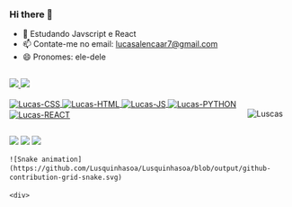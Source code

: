 ### Hi there 👋


- 🌱 Estudando Javscript e React
- 📫 Contate-me no email: lucasalencaar7@gmail.com
- 😄 Pronomes: ele-dele

##

<div>
  <a href="https://github.com/Lusquinhasoa">
    <img height="180em" src="https://github-readme-stats.vercel.app/api?username=Lusquinhasoa&show_icons=true&theme=dracula&include_all_commits=true&count_private=true"/>
    <img height="180em" src="https://github-readme-stats.vercel.app/api/top-langs/?username=Lusquinhasoa&layout=compact&langs_count=16&theme=dracula"/>
</div>
  
  
  <div style="display: inline_block"><br>
  <img align="center" alt="Lucas-CSS" width="40" height="60" src="https://cdn.jsdelivr.net/gh/devicons/devicon/icons/css3/css3-original-wordmark.svg" />        
  <img align="center" alt="Lucas-HTML" width="40" height="60" src="https://cdn.jsdelivr.net/gh/devicons/devicon/icons/html5/html5-original-wordmark.svg" />
  <img align="center" alt="Lucas-JS" width="40" height="60" src="https://cdn.jsdelivr.net/gh/devicons/devicon/icons/javascript/javascript-original.svg" />
  <img align="center" alt="Lucas-PYTHON" width="40" height="60" src="https://cdn.jsdelivr.net/gh/devicons/devicon/icons/python/python-original-wordmark.svg" />
  <img align="center" alt="Lucas-REACT" width="40" height="60" src="https://cdn.jsdelivr.net/gh/devicons/devicon/icons/react/react-original-wordmark.svg" />
 <img align="right" margin="0" width="80px height="100px" alt=Luscas src="https://picrew.me/shareImg/org/202205/683306_cikT7Pps.png"
  </div>
  
  ##
  
  <div>
    <a href="https://instagram.com/lucassalencarl" target="_blank"><img src="https://img.shields.io/badge/Instagram-E4405F?style=for-the-badge&logo=instagram&logoColor=white" target="_blank"></a>
    <a href="mailto:lucasalencaar7@gmail.com"><img src="https://img.shields.io/badge/Gmail-D14836?style=for-the-badge&logo=gmail&logoColor=white" target="_blank"></a>
    <a href="https:/linkedin.com/in/lucasalencar" target="_blank"><img src="https://img.shields.io/badge/LinkedIn-0077B5?style=for-the-badge&logo=linkedin&logoColor=white" target="_blank"></a>
    
    ![Snake animation](https://github.com/Lusquinhasoa/Lusquinhasoa/blob/output/github-contribution-grid-snake.svg)
    
    <div>
